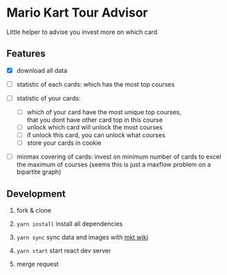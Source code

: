 # Mario Kart Tour Advisor

Little helper to advise you invest more on which card

## Features

- [x] download all data

- [ ] statistic of each cards: which has the most top courses

- [ ] statistic of your cards:
    - [ ] which of your card have the most unique top courses,\
that you dont have other card top in this course
    - [ ] unlock which card will unlock the most courses
    - [ ] if unlock this card, you can unlock what courses
    - [ ] store your cards in cookie

- [ ] minmax covering of cards: invest on minimum number of cards to excel the maximum of courses 
(seems this is just a maxflow problem on a bipartite graph)

## Development

1. fork & clone

1. `yarn install` install all dependencies

1. `yarn sync` sync data and images with [mkt wiki](https://www.mariowiki.com/Mario_Kart_Tour)

1. `yarn start` start react dev server

1. merge request
